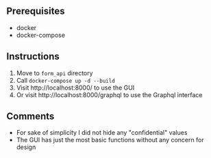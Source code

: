 
## Prerequisites
- docker
- docker-compose
## Instructions

1. Move to ```form_api``` directory
2. Call ```docker-compose up -d --build```
3. Visit http://localhost:8000/ to use the GUI
4. Or visit  http://localhost:8000/graphql to use the Graphql interface 

## Comments
- For sake of simplicity I did not hide any "confidential" values
- The GUI has just the most basic functions without any concern for design

